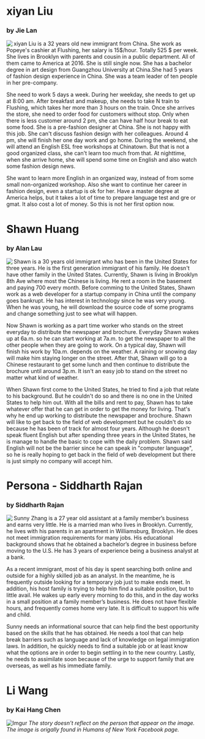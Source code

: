 # xiyan Liu
### by Jie Lan
<img align='left' src="https://i.imgur.com/raYLPpc.jpg?1">
<p> xiyan Liu is a 32 years old new immigrant from China. She work as Popeye's cashier at Flushing, her salary is 15$/hour. Totally 525 $ per week. She lives in Brooklyn with parents and cousin in a public department. All of them came to America at 2016. She is still single now. She has a bachelor degree in art design from Guangzhou University at China.She had 5 years of fashion design experience in China. She was a team leader of ten people in her pre-company.
<p> She need to work 5 days a week. During her weekday, she needs to get up at 8:00 am. After breakfast and makeup, she needs to take N train to Flushing, which takes her more than 3 hours on the train. Once she arrives the store, she need to order food for customers without stop. Only when there is less customer around 2 pm, she can have half hour break to eat some food. She is a pre-fashion designer at China. She is not happy with this job. She can't discuss fashion design with her colleagues. Around 4 pm, she will finish her one day work and go home. During the weekend, she will attend an English ESL free workshops at Chinatown. But that is not a good organized class, she can't learn too much from that. At nighttime, when she arrive home, she will spend some time on English and also watch some fashion design news.
<p> She want to learn more English in an organized way, instead of from some small non-organized workshop. Also she want to continue her career in fashion design, even a startup is ok for her. Have a master degree at America helps, but it takes a lot of time to prepare language test and gre or gmat. It also cost a lot of money. So this is not her first option now.

# Shawn Huang
### by Alan Lau
<img align='left' src="https://i.imgur.com/cIVVlTJm.jpg">
<p> Shawn is a 30 years old immigrant who has been in the United States for three years. He is the first generation immigrant of his family. He doesn't have other family in the United States. Currently, Shawn is living in Brooklyn 8th Ave where most the Chinese is living. He rent a room in the basement and paying 700 every month. Before comming to the United States, Shawn work as a web developer for a startup company in China until the company goes bankrupt. He has interest in technology since he was very young. When he was young, he will download the source code of some programs and change something just to see what will happen.
<p> Now Shawn is working as a part time worker who stands on the street everyday to distribute the newspaper and brochure. Everyday Shawn wakes up at 6a.m. so he can start working at 7a.m. to get the newspaper to all the other people when they are going to work. On a typical day, Shawn will finish his work by 10a.m. depends on the weather. A raining or snowing day will make him staying longer on the street. After that, Shawn will go to a Chinese restaurant to get some lunch and then continue to distribute the brochure until around 3p.m. It isn't an easy job to stand on the street no matter what kind of weather.
<p> When Shawn first come to the United States, he tried to find a job that relate to his background. But he couldn't do so and there is no one in the United States to help him out. With all the bills and rent to pay, Shawn has to take whatever offer that he can get in order to get the money for living. That's why he end up working to distribute the newspaper and brochure. Shawn will like to get back to the field of web development but he couldn't do so because he has been of track for almost four years. Although he doesn't speak fluent English but after spending three years in the United States, he is manage to handle the basic to cope with the daily problem. Shawn said English will not be the barrier since he can speak in "computer language", so he is really hoping to get back in the field of web development but there is just simply no company will accept him.

# Persona - Siddharth Rajan
### by Siddharth Rajan
<img align='left' src="https://i.imgur.com/4c0V0xO.jpg?1">
<p> Sunny Zhang is a 27 year old assistant at a family member’s business and earns very little. He is a married man who lives in Brooklyn. Currently, he lives with his parents in an apartment in Williamsburg, Brooklyn. He does not meet immigration requirements for many jobs. His educational background shows that he obtained a bachelor’s degree in business before moving to the U.S. He has 3 years of experience being a business analyst at a bank.
<p>As a recent immigrant, most of his day is spent searching both online and outside for a highly skilled job as an analyst. In the meantime, he is frequently outside looking for a temporary job just to make ends meet. In addition, his host family is trying to help him find a suitable position, but to little avail. He wakes up early every morning to do this, and in the day works in a small position at a family member’s business. He does not have flexible hours, and frequently comes home very late. It is difficult to support his wife and child.
<p> Sunny needs an informational source that can help find the best opportunity based on the skills that he has obtained. He needs a tool that can help break barriers such as language and lack of knowledge on legal immigration laws. In addition, he quickly needs to find a suitable job or at least know what the options are in order to begin settling in to the new country. Lastly, he needs to assimilate soon because of the urge to support family that are overseas, as well as his immediate family.

# Li Wang
### by Kai Hang Chen
![Imgur](https://i.imgur.com/29GdZ7T.png)
*The story doesn't reflect on the person that appear on the image. The image is origally found in Humans of New York Facebook page.*

